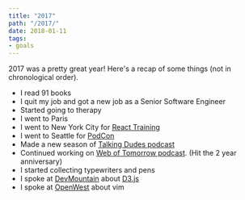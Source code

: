 ```yaml
---
title: "2017"
path: "/2017/"
date: 2018-01-11
tags:
- goals
---
```


2017 was a pretty great year! Here's a recap of some things (not in chronological order).

- I read 91 books
- I quit my job and got a new job as a Senior Software Engineer
- Started going to therapy
- I went to Paris
- I went to New York City for [React Training](https://reacttraining.com/)
- I went to Seattle for [PodCon](https://podcon.com/)
- Made a new season of [Talking Dudes podcast](http://www.talkingdudes.com)
- Continued working on [Web of Tomorrow podcast](http://www.weboftomorrowpodcast.com/). (Hit the 2 year anniversary)
- I started collecting typewriters and pens
- I spoke at [DevMountain](https://devmountain.com/) about [D3.js](https://d3js.org/)
- I spoke at [OpenWest](https://www.openwest.org/) about vim
